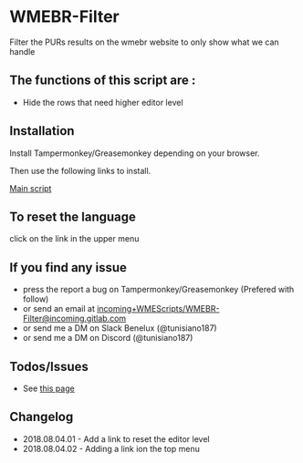 # WMEBR-Filter

Filter the PURs results on the wmebr website to only show what we can handle

The functions of this script are :
----------------------------------

- Hide the rows that need higher editor level


Installation
------------

Install Tampermonkey/Greasemonkey depending on your browser.

Then use the following links to install.

<a href="https://greasyfork.org/fr/scripts/370855-wmebr-filter">Main script</a>

To reset the language
----------------------
click on the link in the upper menu

If you find any issue
---------------------
- press the report a bug on Tampermonkey/Greasemonkey (Prefered with follow)
- or send an email at <a href="mailto:incoming+WMEScripts/WMEBR-Filter@incoming.gitlab.com">incoming+WMEScripts/WMEBR-Filter@incoming.gitlab.com</a>
- or send me a DM on Slack Benelux (@tunisiano187)
- or send me a DM on Discord (@tunisiano187)

Todos/Issues
------------

- See <a href="https://gitlab.com/WMEScripts/WMEBR-Filter/issues">this page</a>

Changelog
---------
* 2018.08.04.01 - Add a link to reset the editor level
* 2018.08.04.02 - Adding a link ion the top menu